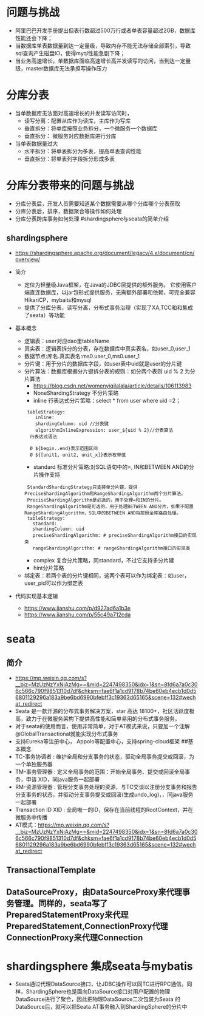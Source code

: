 # 问题与挑战
* 阿里巴巴开发手册提出但表行数超过500万行或者单表容量超过2GB，数据库性能还会下降；
* 当数据库单表数据量到达一定量级，导致内存不能无法存储全部索引，导致sql查询产生磁盘IO，使得myql性能急剧下降；
* 当业务高速增长，单数据库面临高速增长高并发读写的访问，当到达一定量级，master数据库无法承担写操作压力
# 分库分表
* 当单数据库无法面对高速增长的并发读写访问时， 
    * 读写分离：配置从库作为读库，主库作为写库
    * 垂直拆分：将单库按照业务拆分，一个微服务一个数据库
    * 垂直拆分： 微服务对应数据库进行分库
* 当单表数据量过大
    * 水平拆分：将单表拆分为多表，提高单表查询性能 
    * 垂直拆分：将单表列字段拆分形成多表
# 分库分表带来的问题与挑战   
* 分库分表后，开发人员需要知道某个数据需要从哪个分库哪个分表获取
* 分库分表后，排序，数据聚合等操作如何处理
* 分库分表跨库事务如何处理
#shardingsphere与seata的简单介绍
## shardingsphere
* https://shardingsphere.apache.org/document/legacy/4.x/document/cn/overview/
* 简介
    * 定位为轻量级Java框架，在Java的JDBC层提供的额外服务。 它使用客户端直连数据库，以jar包形式提供服务，无需额外部署和依赖，可完全兼容HikariCP，mybaits和mysql
    * 提供了分库分表，读写分离，分布式事务治理（实现了XA,TCC和和集成了seata）等功能
* 基本概念
    * 逻辑表：user对应dao里tableName
    * 真实表：逻辑表拆分的分表，存在数据库中真实表名，如user_0,user_1
    * 数据节点:库名.真实表名:ms0.user_0,ms0.user_1
    * 分片键：用于分片的数据库字段，如user表中uid就是user的分片键
    * 分片算法：数据库根据分片键拆分表的规则：如分两个表则  uid % 2 为分片算法
        * https://blog.csdn.net/womenyiqilalala/article/details/106113983
        * NoneShardingStrategy 不分片策略
        * inline 行表达式分片策略：select * from user where uid =2；
        ````
         tableStrategy:
            inline:
            shardingColumn: uid //分表键
            algorithmInlineExpression: user_${uid % 2}//分表算法
          行表达式语法
          
          Ø ${begin..end}表示范围区间
          Ø ${[unit1, unit2, unit_x]}表示枚举值
        ````  
        * standard 标准分片策略:对SQL语句中的=, IN和BETWEEN AND的分片操作支持
         ````   
          StandardShardingStrategy只支持单分片键，提供PreciseShardingAlgorithm和RangeShardingAlgorithm两个分片算法。
          PreciseShardingAlgorithm是必选的，用于处理=和IN的分片。
          RangeShardingAlgorithm是可选的，用于处理BETWEEN AND分片，如果不配置RangeShardingAlgorithm，SQL中的BETWEEN AND将按照全库路由处理。
          tableStrategy:
            standard:
            shardingColumn: uid
            preciseShardingAlgorithm: # preciseShardingAlgorithm接口的实现类
            rangeShardingAlgorithm: # rangeShardingAlgorithm接口的实现类
        ```` 
        * complex 复合分片策略，同standard，不过它支持多分片建
        * hint分片策略 
    * 绑定表：若两个表的分片键相同，这两个表可以作为绑定表：如user，user_pid可以作为绑定表
    
* 代码实现基本逻辑
    * https://www.jianshu.com/p/d927ad6a1b3e
    * https://www.jianshu.com/p/55c49a712cda      
# seata
## 简介
* https://mp.weixin.qq.com/s?__biz=MzUzNzYxNjAzMg==&mid=2247498350&idx=1&sn=8fd6a7a0c306c566c790f9851310d7df&chksm=fae6f1a1cd9178b74be60eb4ecb1d0d56801129296a183a9be6bd6990bfebff3c19363d65165&scene=132#wechat_redirect
* Seata 是一款开源的分布式事务解决方案，star 高达 18100+，社区活跃度极高，致力于在微服务架构下提供高性能和简单易用的分布式事务服务。
* 对于seata的使用而言，使用非常简单，对于AT模式来说，只要加一个注解@GlobalTransactional就能实现分布式事务
* 支持Eureka等注册中心， Appolo等配置中心，支持spring-cloud框架
##基本概念
* TC-事务协调者 : 维护全局和分支事务的状态，驱动全局事务提交或回滚，为一个单独服务器
* TM-事务管理器 : 定义全局事务的范围：开始全局事务、提交或回滚全局事务，申请 XID，同java服务一起部署
* RM-资源管理器 : 管理分支事务处理的资源，与TC交谈以注册分支事务和报告分支事务的状态，并驱动分支事务提交或回滚(生成undo_log)，，同java服务一起部署
* Transaction ID XID : 全局唯一的ID，保存在当前线程的RootContext，并在微服务中传播
* AT模式：https://mp.weixin.qq.com/s?__biz=MzUzNzYxNjAzMg==&mid=2247498350&idx=1&sn=8fd6a7a0c306c566c790f9851310d7df&chksm=fae6f1a1cd9178b74be60eb4ecb1d0d56801129296a183a9be6bd6990bfebff3c19363d65165&scene=132#wechat_redirect
## TransactionalTemplate
## DataSourceProxy，由DataSourceProxy来代理事务管理。同样的，seata写了PreparedStatementProxy来代理PreparedStatement,ConnectionProxy代理ConnectionProxy来代理Connection
# shardingsphere 集成seata与mybatis
* Seata通过代理DataSource接口，让JDBC操作可以同TC进行RPC通信。同样，ShardingSphere也是面向DataSource接口对用户配置的物理DataSource进行了聚合，因此把物理DataSource二次包装为Seata 的DataSource后，就可以把Seata AT事务融入到ShardingSphere的分片中

       
        

